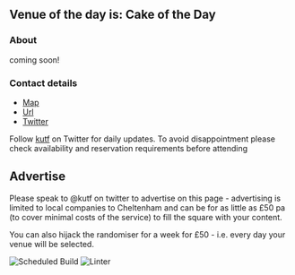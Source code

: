 <!-- lunch_item starts -->
## Venue of the day is: Cake of the Day

### About

coming soon!

### Contact details

- [Map](https://www.google.com/maps/place/Cake%20of%20the%20Day+Cheltenham/)
- [Url](https://www.cake-of-the-day.co.uk)
- [Twitter](@cakeoftheday)

<!-- lunch_item ends -->


Follow [kutf](https://twitter.com/kutf) on Twitter for daily updates. To avoid disappointment please check availability and reservation requirements before attending

## Advertise

Please speak to @kutf on twitter to advertise on this page - advertising is limited to local companies to Cheltenham and can be for as little as £50 pa (to cover minimal costs of the service) to fill the square with your content.

You can also hijack the randomiser for a week for £50 - i.e. every day your venue will be selected.

![Scheduled Build](https://github.com/Cheltenham-Open-Data/lunches/workflows/Scheduled%20Build/badge.svg)
![Linter](https://github.com/Cheltenham-Open-Data/lunches//workflows/Linter/badge.svg)
